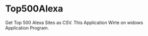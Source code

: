 # Top500Alexa
Get Top 500 Alexa Sites as CSV.
This Application Wirte on widows Application Program.
